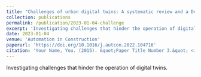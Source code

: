 ```yaml
---
title: "Challenges of urban digital twins: A systematic review and a Delphi expert survey"
collection: publications
permalink: /publication/2023-01-04-challenge
excerpt: 'Investigating challenges that hinder the operation of digital twins.'
date: 2023-01-04
venue: 'Automation in Construction'
paperurl: 'https://doi.org/10.1016/j.autcon.2022.104716'
citation: 'Your Name, You. (2015). &quot;Paper Title Number 3.&quot; <i>Journal 1</i>. 1(3).'
---
```


Investigating challenges that hinder the operation of digital twins.

<!-- [Download paper here](http://academicpages.github.io/files/paper3.pdf) -->

<!-- Recommended citation: Your Name, You. (2015). "Paper Title Number 3." <i>Journal 1</i>. 1(3). -->
